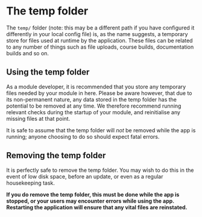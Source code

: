 # The temp folder
The `temp/` folder (note: this may be a different path if you have configured it differently in your local config file) is, as the name suggests, a temporary store for files used at runtime by the application. These files can be related to any number of things such as file uploads, course builds, documentation builds and so on.

## Using the temp folder
As a module developer, it is recommended that you store any temporary files needed by your module in here. Please be aware however, that due to its non-permanent nature, any data stored in the temp folder has the potential to be removed at any time. We therefore recommend running relevant checks during the startup of your module, and reinitialise any missing files at that point.

It is safe to assume that the temp folder will *not* be removed while the app is running; anyone choosing to do so should expect fatal errors.

## Removing the temp folder
It is perfectly safe to remove the temp folder. You may wish to do this in the event of low disk space, before an update, or even as a regular housekeeping task.

**If you do remove the temp folder, this must be done while the app is stopped, or your users may encounter errors while using the app. Restarting the application will ensure that any vital files are reinstated.**